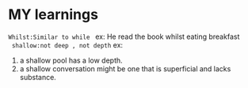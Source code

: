 # MY learnings
```Whilst:Similar to while ```
ex: He read the book whilst eating breakfast<br>
``` shallow:not deep , not depth```
ex:
1. a shallow pool has a low depth.
2.  a shallow conversation might be one that is superficial and lacks substance.


